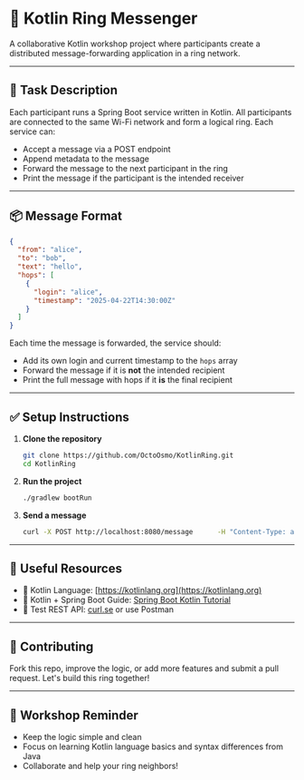 # 📡 Kotlin Ring Messenger

A collaborative Kotlin workshop project where participants create a distributed message-forwarding application in a ring network.

---

## 🚀 Task Description

Each participant runs a Spring Boot service written in Kotlin. All participants are connected to the same Wi-Fi network and form a logical ring. Each service can:

- Accept a message via a POST endpoint
- Append metadata to the message
- Forward the message to the next participant in the ring
- Print the message if the participant is the intended receiver

---

## 📦 Message Format

```json
{
  "from": "alice",
  "to": "bob",
  "text": "hello",
  "hops": [
    {
      "login": "alice",
      "timestamp": "2025-04-22T14:30:00Z"
    }
  ]
}
```

Each time the message is forwarded, the service should:
- Add its own login and current timestamp to the `hops` array
- Forward the message if it is **not** the intended recipient
- Print the full message with hops if it **is** the final recipient

---

## ✅ Setup Instructions

1. **Clone the repository**  
   ```bash
   git clone https://github.com/OctoOsmo/KotlinRing.git
   cd KotlinRing
   ```

2. **Run the project**
   ```bash
   ./gradlew bootRun
   ```

3. **Send a message**
   ```bash
   curl -X POST http://localhost:8080/message      -H "Content-Type: application/json"      -d '{"from":"alice","to":"bob","text":"hello","hops":[]}'
   ```

---

## 🔗 Useful Resources

- 📘 Kotlin Language: [https://kotlinlang.org](https://kotlinlang.org)  
- 📘 Kotlin + Spring Boot Guide: [Spring Boot Kotlin Tutorial](https://spring.io/guides/tutorials/spring-boot-kotlin)  
- 🧪 Test REST API: [curl.se](https://curl.se/) or use Postman  

---

## 🙌 Contributing

Fork this repo, improve the logic, or add more features and submit a pull request. Let's build this ring together!

---

## 🧠 Workshop Reminder

- Keep the logic simple and clean
- Focus on learning Kotlin language basics and syntax differences from Java
- Collaborate and help your ring neighbors!
